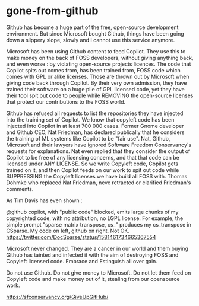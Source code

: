 # gone-from-github

Github has become a huge part of the free, open-source development environment. But since Microsoft bought Github, things have been going down a slippery slope, slowly and I cannot use this service anymore.

Microsoft has been using Github content to feed Copilot. They use this to make money on the back of FOSS developers, without giving anything back, and even worse : by violating open-source projects licences. The code that Copilot spits out comes from, has been trained from, FOSS code which comes with GPL or alike licenses. Those are thrown out by Microsoft when giving code back through Copilot. By their very own admission, they have trained their software on a huge pile of GPL licensed code, yet they have their tool spit out code to people while REMOVING the open-source licenses that protect our contributions to the FOSS world.

Github has refused all requests to list the repositories they have injected into the training set of Copilot. We know that copyleft code has been injected into Copilot in at least 700 000 cases. Former Gnome developer and Github CEO, Nat Friedman, has declared publically that he considers the training of ML systems like Copilot to be "fair use". Nat, Github, Microsoft and their lawyers have ignored Software Freedom Conservancy's requests for explanations. Nat even replied that they consider the output of Copilot to be free of any licensing concerns, and that that code can be licensed under ANY LICENSE. So we write Copyleft code, Copilot gets trained on it, and then Copilot feeds on our work to spit out code while SUPPRESSING the Copyleft licenses we have build all FOSS with. Thomas Dohmke who replaced Nat Friedman, neve retracted or clarified Friedman's comments.

As Tim Davis has even shown :

@github copilot, with "public code" blocked, emits large chunks of my copyrighted code, with no attribution, no LGPL license. For example, the simple prompt "sparse matrix transpose, cs_" produces my cs_transpose in CSparse. My code on left, github on right. Not OK.
https://twitter.com/DocSparse/status/1581461734665367554

Microsoft never changed. They are a cancer in our world and them buying Github has tainted and infected it with the aim of destroying FOSS and Copyleft licensed code. Embrace and Estinguish all over gain.

Do not use Github. Do not give money to Microsoft. Do not let them feed on Copyleft code and make money out of it, stealing from our opensource work.

https://sfconservancy.org/GiveUpGitHub/
